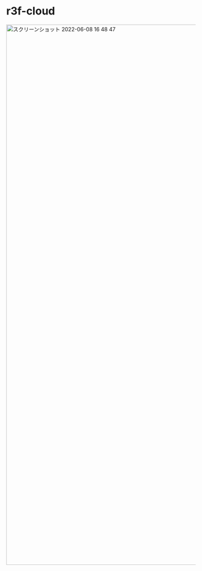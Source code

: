 # r3f-cloud
<img width="1437" alt="スクリーンショット 2022-06-08 16 48 47" src="https://user-images.githubusercontent.com/39507718/172562452-20a843d8-6831-4e57-853e-13a26d244f9b.png">
